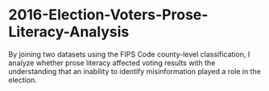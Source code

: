 # 2016-Election-Voters-Prose-Literacy-Analysis
By joining two datasets using the FIPS Code county-level classification, I analyze whether prose literacy affected voting results with the understanding that an inability to identify misinformation played a role in the election.
